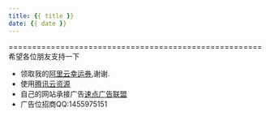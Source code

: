 ```yaml
---
title: {{ title }}
date: {{ date }}
---
```



======================================================
希望各位朋友支持一下
- 领取我的[阿里云幸运券](https://promotion.aliyun.com/ntms/act/ambassador/sharetouser.html?userCode=xpdsz87p&utm_source=xpdsz87p),谢谢.
- 使用[腾讯云资源](https://cloud.tencent.com/redirect.php?redirect=1005&cps_key=5a162632de40024cd01aabff4d3f1370)
- 自己的网站承接广告[速点广告联盟](http://www.sudianlm.com/track/c/?rid=2056)
- 广告位招商QQ:1455975151
